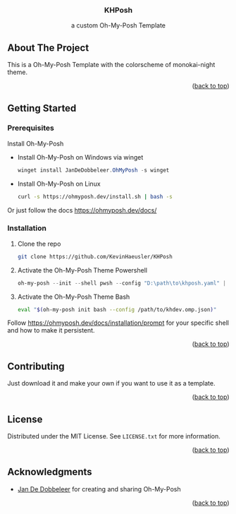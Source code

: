 <a name="readme-top"></a>

<br />
<div align="center">

<h3 align="center">KHPosh</h3>

  <p align="center">
    a custom Oh-My-Posh Template

</div>

## About The Project


This is a Oh-My-Posh Template with the colorscheme of monokai-night theme.

<p align="right">(<a href="#readme-top">back to top</a>)</p>



## Getting Started



### Prerequisites

Install Oh-My-Posh 

* Install Oh-My-Posh on Windows via winget
  ```powershell
  winget install JanDeDobbeleer.OhMyPosh -s winget
  ```
* Install Oh-My-Posh on Linux 
  ```sh
  curl -s https://ohmyposh.dev/install.sh | bash -s
  ```
Or just follow the docs https://ohmyposh.dev/docs/


### Installation

1. Clone the repo
   ```sh
   git clone https://github.com/KevinHaeusler/KHPosh
   ```
2. Activate the Oh-My-Posh Theme Powershell
   ```powershell
   oh-my-posh --init --shell pwsh --config "D:\path\to\khposh.yaml" | Invoke-Expression
   ```
3. Activate the Oh-My-Posh Theme Bash
   ```sh
   eval "$(oh-my-posh init bash --config /path/to/khdev.omp.json)"
   ```
Follow https://ohmyposh.dev/docs/installation/prompt for your specific shell and how to make it persistent.

<p align="right">(<a href="#readme-top">back to top</a>)</p>


## Contributing

Just download it and make your own if you want to use it as a template.

<p align="right">(<a href="#readme-top">back to top</a>)</p>



## License

Distributed under the MIT License. See `LICENSE.txt` for more information.

<p align="right">(<a href="#readme-top">back to top</a>)</p>



## Acknowledgments

* [Jan De Dobbeleer](https://github.com/JanDeDobbeleer) for creating and sharing Oh-My-Posh


<p align="right">(<a href="#readme-top">back to top</a>)</p>

